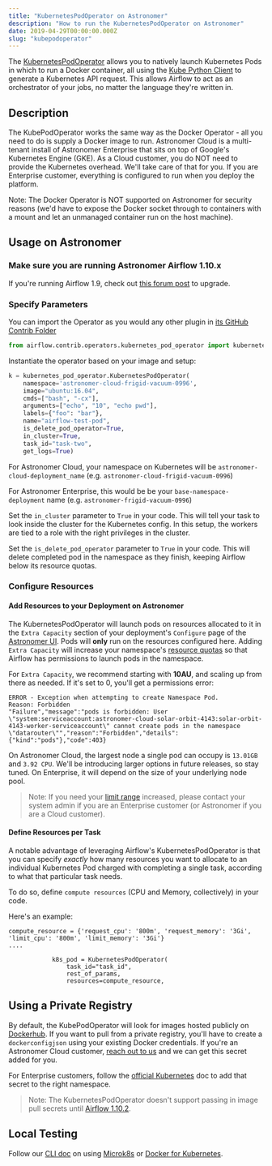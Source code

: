 ```yaml
---
title: "KubernetesPodOperator on Astronomer"
description: "How to run the KubernetesPodOperator on Astronomer"
date: 2019-04-29T00:00:00.000Z
slug: "kubepodoperator"
---
```


The [KubernetesPodOperator](https://github.com/apache/airflow/blob/v1-10-stable/airflow/contrib/operators/kubernetes_pod_operator.py) allows you to natively launch Kubernetes Pods in which to run a Docker container, all using the [Kube Python Client](https://github.com/kubernetes-client/python) to generate a Kubernetes API request. This allows Airflow to act as an orchestrator of your jobs, no matter the language they're written in.

## Description

The KubePodOperator works the same way as the Docker Operator - all you need to do is supply a Docker image to run. Astronomer Cloud is a multi-tenant install of Astronomer Enterprise that sits on top of Google's Kubernetes Engine (GKE). As a Cloud customer, you do NOT need to provide the Kubernetes overhead. We'll take care of that for you. If you are Enterprise customer, everything is configured to run when you deploy the platform.

Note: The Docker Operator is NOT supported on Astronomer for security reasons (we'd have to expose the Docker socket through to containers with a mount and let an unmanaged container run on the host machine).

## Usage on Astronomer

### Make sure you are running Astronomer Airflow 1.10.x

If you're running Airflow 1.9, check out [this forum post](https://forum.astronomer.io/t/how-do-i-run-airflow-1-10-on-astronomer-v0-7/58) to upgrade.

### Specify Parameters

You can import the Operator as you would any other plugin in [its GitHub Contrib Folder](https://github.com/apache/airflow/blob/v1-10-stable/airflow/contrib/operators/kubernetes_pod_operator.py)

```python
from airflow.contrib.operators.kubernetes_pod_operator import kubernetes_pod_operator
```

Instantiate the operator based on your image and setup:

```python
k = kubernetes_pod_operator.KubernetesPodOperator(
    namespace='astronomer-cloud-frigid-vacuum-0996',
    image="ubuntu:16.04",
    cmds=["bash", "-cx"],
    arguments=["echo", "10", "echo pwd"],
    labels={"foo": "bar"},
    name="airflow-test-pod",
    is_delete_pod_operator=True,
    in_cluster=True,
    task_id="task-two",
    get_logs=True)
```

For Astronomer Cloud, your namespace on Kubernetes will be `astronomer-cloud-deployment_name` (e.g. `astronomer-cloud-frigid-vacuum-0996`)

For Astronomer Enterprise, this would be be your `base-namespace-deployment` name (e.g. `astronomer-frigid-vacuum-0996`)

Set the `in_cluster` parameter to `True` in your code. This will tell your task to look inside the cluster for the Kubernetes config. In this setup, the workers are tied to a role with the right privileges in the cluster.

Set the `is_delete_pod_operator` parameter to `True` in your code. This will delete completed pod in the namespace as they finish, keeping Airflow below its resource quotas.

### Configure Resources

#### Add Resources to your Deployment on Astronomer

The KubernetesPodOperator will launch pods on resources allocated to it in the `Extra Capacity` section of your deployment's `Configure` page of the [Astronomer UI](https://www.astronomer.io/docs/astronomer-ui/). Pods will **only** run on the resources configured here. Adding `Extra Capacity` will increase your namespace's [resource quotas](https://kubernetes.io/docs/concepts/policy/resource-quotas/) so that Airflow has permissions to launch pods in the namespace.

For `Extra Capacity`, we recommend starting with **10AU**, and scaling up from there as needed. If it's set to 0, you'll get a permissions error:

```
ERROR - Exception when attempting to create Namespace Pod.
Reason: Forbidden
"Failure","message":"pods is forbidden: User \"system:serviceaccount:astronomer-cloud-solar-orbit-4143:solar-orbit-4143-worker-serviceaccount\" cannot create pods in the namespace \"datarouter\"","reason":"Forbidden","details":{"kind":"pods"},"code":403}
```

On Astronomer Cloud, the largest node a single pod can occupy is `13.01GB` and `3.92 CPU`. We'll be introducing larger options in future releases, so stay tuned. On Enterprise, it will depend on the size of your underlying node pool.

> Note: If you need your [limit range](https://kubernetes.io/docs/concepts/policy/limit-range/) increased, please contact your system admin if you are an Enterprise customer (or Astronomer if you are a Cloud customer).

#### Define Resources per Task

A notable advantage of leveraging Airflow's KubernetesPodOperator is that you can specify _exactly_ how many resources you want to allocate to an individual Kubernetes Pod charged with completing a single task, according to what that particular task needs.

To do so, define `compute resources` (CPU and Memory, collectively) in your code.

Here's an example:

```
compute_resource = {'request_cpu': '800m', 'request_memory': '3Gi', 'limit_cpu': '800m', 'limit_memory': '3Gi'}
....

            k8s_pod = KubernetesPodOperator(
                task_id="task_id",
                rest_of_params,
                resources=compute_resource,

```

## Using a Private Registry

By default, the KubePodOperator will look for images hosted publicly on [Dockerhub](https://hub.docker.com/). If you want to pull from a private registry, you'll have to create a `dockerconfigjson` using your existing Docker credentials.
If you're an Astronomer Cloud customer, [reach out to us](support@astronomer.io) and we can get this secret added for you.

For Enterprise customers, follow the [official Kubernetes](https://kubernetes.io/docs/tasks/configure-pod-container/pull-image-private-registry/#registry-secret-existing-credentials) doc to add that secret to the right namespace.

> Note: The KubernetesPodOperator doesn't support passing in image pull secrets until [Airflow 1.10.2](https://github.com/apache/airflow/blob/master/CHANGELOG.txt#L526).

## Local Testing

Follow our [CLI doc](https://github.com/astronomer/docs/blob/master/v0.8/cli-kubepodoperator.md) on using [Microk8s](https://microk8s.io/) or [Docker for Kubernetes](https://matthewpalmer.net/kubernetes-app-developer/articles/how-to-run-local-kubernetes-docker-for-mac.html).
